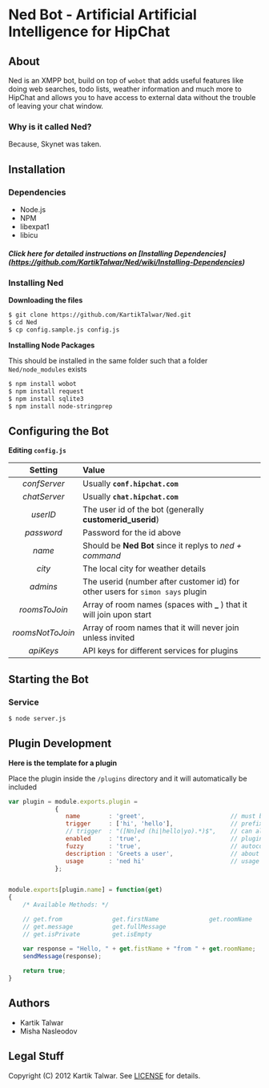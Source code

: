 # Ned Bot - Artificial Artificial Intelligence for HipChat


## About

Ned is an XMPP bot, build on top of `wobot` that adds useful features like doing web searches, todo lists, weather information and much more to HipChat and allows you to have access to external data without the trouble of leaving your chat window.


### Why is it called Ned?

Because, Skynet was taken.


## Installation

### Dependencies

- Node.js
- NPM
- libexpat1
- libicu


##### Click here for detailed instructions on [Installing Dependencies] (https://github.com/KartikTalwar/Ned/wiki/Installing-Dependencies)


### Installing Ned


**Downloading the files**

```sh
$ git clone https://github.com/KartikTalwar/Ned.git
$ cd Ned
$ cp config.sample.js config.js
```

**Installing Node Packages**

This should be installed in the same folder such that a folder `Ned/node_modules` exists

```sh
$ npm install wobot
$ npm install request
$ npm install sqlite3
$ npm install node-stringprep
```

## Configuring the Bot

**Editing `config.js`**


|    **Setting**     |                                   **Value**                                     |
|:------------------:|:--------------------------------------------------------------------------------|
|  *confServer*      |  Usually **`conf.hipchat.com`**                                                 |
|  *chatServer*      |  Usually **`chat.hipchat.com`**                                                 |
|  *userID*          |  The user id of the bot (generally **customerid_userid**)                       |
|  *password*        |  Password for the id above                                                      |
|  *name*            |  Should be **Ned Bot** since it replys to *ned + command*                       |
|  *city*            |  The local city for weather details                                             |
|  *admins*          |  The userid (number after customer id) for other users for `simon says` plugin  |
|  *roomsToJoin*     |  Array of room names (spaces with **_** ) that it will join upon start          |
|  *roomsNotToJoin*  |  Array of room names that it will never join unless invited                     |
|  *apiKeys*         |  API keys for different services for plugins                                    |


## Starting the Bot

### Service

```sh
$ node server.js
```


## Plugin Development


**Here is the template for a plugin**

Place the plugin inside the `/plugins` directory and it will automatically be included


```js
var plugin = module.exports.plugin = 
             {
                name        : 'greet',                        // must be unique
                trigger     : ['hi', 'hello'],                // prefix ned
                // trigger  : "([Nn]ed (hi|hello|yo).*)$",    // can also use regex
                enabled     : 'true',                         // plugin can be inactive
                fuzzy       : 'true',                         // autocorrect mispelled trigger
                description : 'Greets a user',                // about the plugin
                usage       : 'ned hi'                        // usage example
             };


module.exports[plugin.name] = function(get)
{
    /* Available Methods: */

    // get.from              get.firstName              get.roomName
    // get.message           get.fullMessage 
    // get.isPrivate         get.isEmpty

    var response = "Hello, " + get.fistName + "from " + get.roomName;
    sendMessage(response);
    
    return true;
}
```


## Authors

- Kartik Talwar
- Misha Nasleodov


## Legal Stuff

Copyright (C) 2012 Kartik Talwar. See [LICENSE](https://github.com/KartikTalwar/Ned/blob/master/LICENSE.md) for details.


